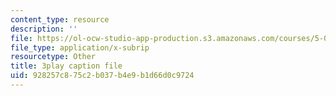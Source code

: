 ```yaml
---
content_type: resource
description: ''
file: https://ol-ocw-studio-app-production.s3.amazonaws.com/courses/5-07sc-biological-chemistry-i-fall-2013/928257c875c2b037b4e9b1d66d0c9724_wyT7EFJlBak.srt
file_type: application/x-subrip
resourcetype: Other
title: 3play caption file
uid: 928257c8-75c2-b037-b4e9-b1d66d0c9724
---
```

